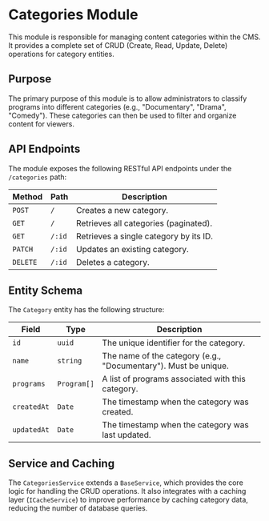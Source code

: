 # Categories Module

This module is responsible for managing content categories within the CMS. It provides a complete set of CRUD (Create, Read, Update, Delete) operations for category entities.

## Purpose

The primary purpose of this module is to allow administrators to classify programs into different categories (e.g., "Documentary", "Drama", "Comedy"). These categories can then be used to filter and organize content for viewers.

## API Endpoints

The module exposes the following RESTful API endpoints under the `/categories` path:

| Method | Path         | Description              |
| ------ | ------------ | ------------------------ |
| `POST` | `/`          | Creates a new category.  |
| `GET`  | `/`          | Retrieves all categories (paginated). |
| `GET`  | `/:id`       | Retrieves a single category by its ID. |
| `PATCH`| `/:id`       | Updates an existing category. |
| `DELETE`| `/:id`      | Deletes a category.      |

## Entity Schema

The `Category` entity has the following structure:

| Field      | Type      | Description                                      |
| ---------- | --------- | ------------------------------------------------ |
| `id`       | `uuid`    | The unique identifier for the category.          |
| `name`     | `string`  | The name of the category (e.g., "Documentary"). Must be unique. |
| `programs` | `Program[]`| A list of programs associated with this category. |
| `createdAt`| `Date`    | The timestamp when the category was created.     |
| `updatedAt`| `Date`    | The timestamp when the category was last updated.|

## Service and Caching

The `CategoriesService` extends a `BaseService`, which provides the core logic for handling the CRUD operations. It also integrates with a caching layer (`ICacheService`) to improve performance by caching category data, reducing the number of database queries.